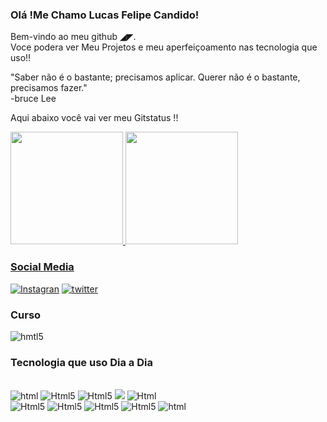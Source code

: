 
### Olá !Me Chamo Lucas Felipe Candido!
Bem-vindo ao meu github ◢◤.<br>Voce podera ver
Meu Projetos e meu aperfeiçoamento nas tecnologia que uso!!

"Saber não é o bastante; precisamos aplicar.
Querer não é o bastante, precisamos fazer."
<br> -bruce Lee


Aqui abaixo você vai ver meu Gitstatus !!


<div>
<a href="https://github.com/Luk3rF7">
 <img height="180em" src="https://github-readme-stats.vercel.app/api?username=Luk3rF7&show_icons=true&theme=dark&include_all_commits=true&count_private=true"/>
  <img height="180em" src="https://github-readme-stats.vercel.app/api/top-langs/?username=Luk3rF7&layout=compact&langs_count=16&theme=dark"/>
  
<div>
  
  ### Social Media

[![Instagran](https://img.shields.io/badge/Instagram-E4405F?style=for-the-badge&logo=instagram&logoColor=white)](https://www.instagram.com/lkas_f/)
 [![twitter](https://img.shields.io/badge/Twitter-1DA1F2?style=for-the-badge&logo=twitter&logoColor=white)](https://twitter.com/_LukazF)
 ### Curso 
<img aling= "center" alt="hmtl5" src="https://img.shields.io/badge/Udemy-EC5252?style=for-the-badge&logo=Udemy&logoColor=white">

 ### Tecnologia que uso Dia a Dia
 <div style="display: inline_block"><br/>
 <img aling="center" alt="html"src="https://img.shields.io/badge/AngularJS-E23237?style=for-the-badge&logo=angularjs&logoColor=white">
 <img aling="center"  alt="Html5" src="https://img.shields.io/badge/jQuery-0769AD?style=for-the-badge&logo=jquery&logoColor=white">
<img aling="center" alt="Html5"  src = "https://img.shields.io/badge/MySQL-00000F?style=for-the-badge&logo=mysql&logoColor=white">
<img aling="center" alt"html5" src= "https://img.shields.io/badge/React-20232A?style=for-the-badge&logo=react&logoColor=61DAFB">
<img aling="center"  alt="Html" src="https://img.shields.io/badge/Vue.js-35495E?style=for-the-badge&logo=vue.js&logoColor=4FC08D"><br>
<img aling="center" alt="Html5" src="https://img.shields.io/badge/JavaScript-323330?style=for-the-badge&logo=javascript&logoColor=F7DF1E"/>
<img aling="center"  alt="Html5" src="https://img.shields.io/badge/HTML-239120?style=for-the-badge&logo=html5&logoColor=white">
<img aling="center"  alt="Html5" src="https://img.shields.io/badge/CSS-239120?&style=for-the-badge&logo=css3&logoColor=white">
<img aling="center"  alt="Html5" src="https://img.shields.io/badge/Node.js-43853D?style=for-the-badge&logo=node.js&logoColor=white">
<img aling= "center" alt="html"src="https://img.shields.io/badge/Bootstrap-563D7C?style=for-the-badge&logo=bootstrap&logoColor=white">
